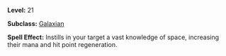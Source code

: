 <!-- TITLE: Spell: Knowledge Of Space -->
<!-- SUBTITLE:  -->

**Level:** 21

**Subclass:** [Galaxian](galaxian)

**Spell Effect:** Instills in your target a vast knowledge of space, increasing their mana and hit point regeneration.